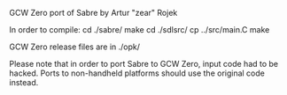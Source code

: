 GCW Zero port of Sabre by Artur "zear" Rojek

In order to compile:
    cd ./sabre/
    make
    cd ./sdlsrc/
    cp ../src/main.C
    make

GCW Zero release files are in ./opk/

Please note that in order to port Sabre to GCW Zero, input code had to be hacked.
Ports to non-handheld platforms should use the original code instead.
